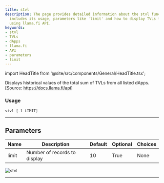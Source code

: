 ```yaml
---
title: stvl
description: The page provides detailed information about the stvl function. This
  includes its usage, parameters like 'limit' and how to display TVLs for listed dApps
  using llama.fi API.
keywords:
- stvl
- TVLs
- dApps
- llama.fi
- API
- parameters
- limit
---
```


import HeadTitle from '@site/src/components/General/HeadTitle.tsx';

<HeadTitle title="crypto/defi/stvl - Reference | OpenBB Terminal Docs" />

Displays historical values of the total sum of TVLs from all listed dApps. [Source: https://docs.llama.fi/api]

### Usage

```python
stvl [-l LIMIT]
```

---

## Parameters

| Name | Description | Default | Optional | Choices |
| ---- | ----------- | ------- | -------- | ------- |
| limit | Number of records to display | 10 | True | None |

![stvl](https://user-images.githubusercontent.com/46355364/154054369-2c9dd45c-26b6-4255-81f6-7e839169c786.png)

---
